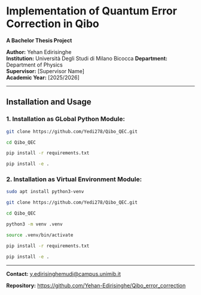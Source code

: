 # Implementation of Quantum Error Correction in Qibo

**A Bachelor Thesis Project**

**Author:** Yehan Edirisinghe  
**Institution:** Università Degli Studi di Milano Bicocca 
**Department:** Department of Physics  
**Supervisor:** [Supervisor Name]  
**Academic Year:** [2025/2026]

---

## Installation and Usage

### 1. Installation as GLobal Python Module:
```bash
git clone https://github.com/Yedi278/Qibo_QEC.git

cd Qibo_QEC

pip install -r requirements.txt

pip install -e .
```

### 2. Installation as Virtual Environment Module:

```bash
sudo apt install python3-venv

git clone https://github.com/Yedi278/Qibo_QEC.git

cd Qibo_QEC

python3 -m venv .venv

source .venv/bin/activate

pip install -r requirements.txt

pip install -e .
```

---

**Contact:** y.edirisinghemudi@campus.unimib.it

**Repository:** https://github.com/Yehan-Edirisinghe/Qibo_error_correction